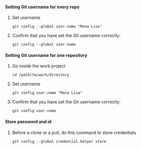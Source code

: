 
#### Setting Git username for every repo

1. Set username
	```shell
	git config --global user.name "Mona Lisa"
	```

2. Confirm that you have set the Git username correctly:

	```shell
	git config --global user.name
	```


#### Setting Git username for one repository


1. Go inside the work project

	```shell
	cd /path/to/work/directory
	```


2. Set username
	```shell
	git config user.name "Mona Lisa"
	```

3. Confirm that you have set the Git username correctly:

	```shell
	git config user.name
	```




#### Store password and id

1. Before a clone or a pull, do this command to store credentials

	```shell
	git config --global credential.helper store
	```
